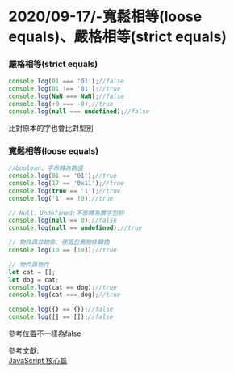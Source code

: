 # 2020/09-17/-寬鬆相等(loose equals)、嚴格相等(strict equals)

### 嚴格相等(strict equals)

```javascript
console.log(01 === '01');//false
console.log(01 !== '01');//true
console.log(NaN === NaN);//false
console.log(+0 === -0);//true
console.log(null === undefined);//false
```

比對原本的字也會比對型別

### 寬鬆相等(loose equals)

```javascript
//boolean、字串轉為數值
console.log(01 == '01');//true
console.log(17 == '0x11');//true
console.log(true == '1');//true
console.log('1' == !0);//true
```

```javascript
// Null、Undefined:不會轉為數字型別
console.log(null == 0);//false
console.log(null == undefined);//true
```

```javascript
// 物件與非物件、使用包裹物件轉換
console.log(10 == [10]);//true
```

```javascript
// 物件與物件
let cat = [];
let dog = cat;
console.log(cat == dog);//true
console.log(cat === dog);//true

console.log({} == {});//false
console.log([] == []);//false
```
參考位置不一樣為false

參考文獻:<br/>
[JavaScript 核心篇](https://www.hexschool.com/courses/js-core.html "Title")